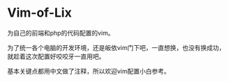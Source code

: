 # Vim-of-Lix

为自己的前端和php的代码配置的vim。

为了统一各个电脑的开发环境，还是皈依vim门下吧，一直想换，也没有换成功，就趁着这次配置好咬咬牙一直用吧。

基本关键点都用中文做了注释，所以欢迎vim配置小白参考。

